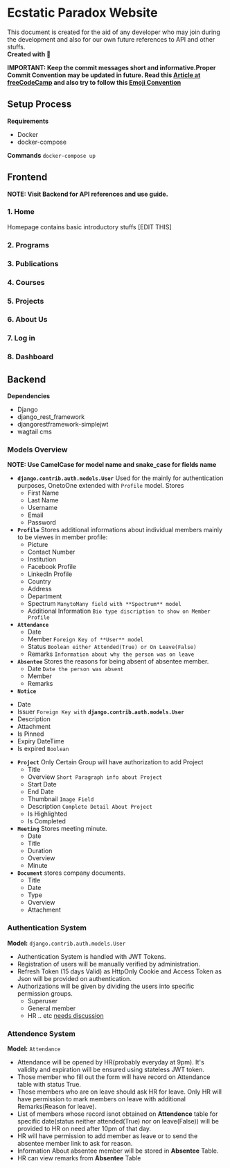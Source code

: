 # Ecstatic Paradox Website

This document is created for the aid of any developer who may join during the development and also for our own future references to API and other stuffs.
<br> **Created with :sparkling_heart:**

**IMPORTANT: Keep the commit messages short and informative.Proper Commit Convention may be updated in future. Read this [Article at freeCodeCamp](https://www.freecodecamp.org/news/writing-good-commit-messages-a-practical-guide/) and also try to follow this [Emoji Convention](https://gist.github.com/parmentf/035de27d6ed1dce0b36a)**

## Setup Process

**Requirements**
  - Docker
  - docker-compose
  
**Commands**
`docker-compose up`

## Frontend

**NOTE: Visit Backend for API references and use guide.**

### 1. Home
Homepage contains basic introductory stuffs [EDIT THIS]

### 2. Programs

### 3. Publications

### 4. Courses

### 5. Projects

### 6. About Us

### 7. Log in 

### 8. Dashboard

## Backend
**Dependencies** 
  - Django
  - django_rest_framework
  - djangorestframework-simplejwt
  - wagtail cms

### Models Overview
**NOTE: Use CamelCase for model name and snake_case for fields name**
  + **`django.contrib.auth.models.User`**
    Used for the mainly for authentication purposes, OnetoOne extended with `Profile` model. Stores 
    - First Name
    - Last Name
    - Username
    - Email
    - Password
  + **`Profile`**
    Stores additional informations about individual members mainly to be viewes in member profile:
     - Picture
     - Contact Number
     - Institution
     - Facebook Profile
     - LinkedIn Profile
     - Country
     - Address
     - Department
     - Spectrum `ManytoMany field with **Spectrum** model`
     - Additional Information `Bio type discription to show on Member Profile`
  + **`Attendance`**
    - Date
    - Member `Foreign Key of **User** model`
    - Status `Boolean either Attended(True) or On Leave(False)`
    - Remarks `Information about why the person was on leave`
  + **`Absentee`**
    Stores the reasons for being absent of absentee member.
    - Date `Date the person was absent`
    - Member
    - Remarks
  + **`Notice`**
   - Date
   - Issuer `Foreign Key with` **`django.contrib.auth.models.User`**
   - Description
   - Attachment
   - Is Pinned
   - Expiry DateTime
   - Is expired `Boolean`
  + **`Project`**
  Only Certain Group will have authorization to add Project
    - Title
    - Overview `Short Paragraph info about Project`
    - Start Date
    - End Date
    - Thumbnail `Image Field`
    - Description `Complete Detail About Project`
    - Is Highlighted
    - Is Completed
  + **`Meeting`**
  Stores meeting minute.
    - Date
    - Title
    - Duration
    - Overview
    - Minute
  + **`Document`**
  stores company documents.
    - Title
    - Date
    - Type
    - Overview
    - Attachment
    
### Authentication System
**Model:** `django.contrib.auth.models.User`
+ Authentication System is handled with JWT Tokens.  
+ Registration of users will be manually verified by administration.
+ Refresh Token (15 days Valid) as HttpOnly Cookie and Access Token as Json will be provided on authentication.  
+ Authorizations will be given by dividing the users into specific permission groups.
  - Superuser
  - General member
  - HR .. etc [needs discussion]() 


### Attendence System
**Model:** `Attendance`
  - Attendance will be opened by HR(probably everyday at 9pm). It's validity and expiration will be ensured using stateless JWT token.
  - Those member who fill out the form will have record on Attendance table with status True.
  - Those members who are on leave should ask HR for leave. Only HR will have permission to mark members on leave with additional Remarks(Reason for leave).
  - List of members whose record isnot obtained on **Attendence** table for specific date(status neither attended(True) nor on leave(False)) will be provided to HR on need after 10pm of that day.
  - HR will have permission to add member as leave or to send the absentee member link to ask for reason.
  - Information About absentee member will be stored in **Absentee** Table.
  - HR can view remarks from **Absentee** Table 
 
### 
